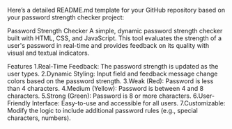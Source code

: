 
Here’s a detailed README.md template for your GitHub repository based on your password strength checker project:

Password Strength Checker
A simple, dynamic password strength checker built with HTML, CSS, and JavaScript. This tool evaluates the strength of a user's password in real-time and provides feedback on its quality with visual and textual indicators.

Features
1.Real-Time Feedback: The password strength is updated as the user types.
2.Dynamic Styling: Input field and feedback message change colors based on the password strength.
3.Weak (Red): Password is less than 4 characters.
4.Medium (Yellow): Password is between 4 and 8 characters.
5.Strong (Green): Password is 8 or more characters.
6.User-Friendly Interface: Easy-to-use and accessible for all users.
7.Customizable: Modify the logic to include additional password rules (e.g., special characters, numbers).
